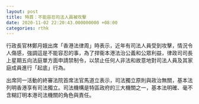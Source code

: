 ```yaml
---
layout: post
title: 特首：不能容忍司法人員被攻擊
date: 2020-11-02 22:20:43.000000000 +08:00
categories: rthk
---
```


行政長官林鄭月娥出席「香港法律周」時表示，近年有司法人員受到攻擊，情況令人傷感，強調這是不能容忍的事，為了捍衞本港法治公義和公眾利益，律政司司長上星期五向法庭單方面申請禁制令，以禁止任何人非法和故意地對司法人員及其家庭成員進行「起底」行為。

出席同一活動的終審法院首席法官馬道立表示，司法獨立原則與政治無關，基本法列明香港享有司法獨立。司法機構是特區政府的三大機關之一，基本法明確、毫不含糊訂明本港司法機關的角色與責任。

